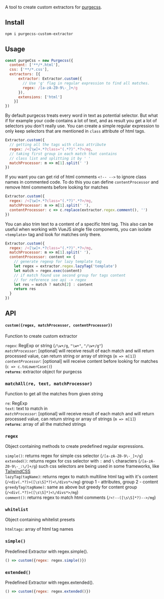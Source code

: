 A tool to create custom extractors for [purgecss](https://github.com/FullHuman/purgecss).

## Install
```bash
npm i purgecss-custom-extractor
```

## Usage

```javascript
const purgeCss = new Purgecss({
  content: ['**/*.html'],
  css: ['**/*.css'],
  extractors: [{
      extractor: Extractor.custom({
        // Use 'g' flag in regular expression to find all matches.
        regex: /[a-zA-Z0-9\-_]+/g
      }),
      extensions: ['html']
    }]
})
```

By default purgecss treats every word in text as potential selector. But what if for example your code contains a lot of text, and as result you get a lot of selectors you don't really use. You can create a simple regular expression to only keep selectors that are mentioned in `class` attribute of html tags.

```javascript
Extractor.custom({
  // getting all the tags with class attribute
  regex: /<[\w]+.*?class="(.*?)".*?>/mg,
  // taking first group in each match that contains
  // class list and splitting it by ' '
  matchProcessor: m => m[1].split(' ')
})
```

If you want you can get rid of html comments `<!-- -->` to ignore class names in commented code. To do this you can define `contentProcessor` and remove html comments before looking for matches 

```javascript
Extractor.custom({
  regex: /<[\w]+.*?class="(.*?)".*?>/mg, 
  matchProcessor: m => m[1].split(' '),
  contentProcessor: c => c.replace(extractor.regex.comment(), '')
})
```

You can also trim text to a content of a specific html tag. This also can be useful when working with VueJS single file components, you can isolate `<template>` tag and look for matches only there.

```javascript
Extractor.custom({
  regex: /<[\w]+.*?class="(.*?)".*?>/mg, 
  matchProcessor: m => m[1].split(' '),
  contentProcessor: content => {
    // generate regexp for lazy template tag
    let regex = extractor.regex.lazyTag('template')
    let match = regex.exec(content)
    // if match found use second group for tags content
    // for reference see api -> regex
    let res = match ? match[2] : content
    return res
  }
})
```

## API

#### `custom({regex, matchProcessor, contentProcessor})`
Function to create custom extractor

`regex`: RegExp or string (`/\w+/g`, `"\w+"`, `"/\w+/g"`) </br>
_`matchProcessor`_: [optional] will receive result of each match and will return processed value, can return string or array of strings (`m => m[1]`) </br>
_`contentProcessor`_: [optional] will receive content before looking for matches (`c => c.toLowerCase()`) </br>
__`returns`__: extractor object for purgecss

### `matchAll(re, text, matchProcessor)`
Function to get all the matches from given string

`re`: RegExp </br>
`text`: text to match in </br>
_`matchProcessor`_: [optional] will receive result of each match and will return processed value, can return string or array of strings (`m => m[1]`) </br>
__`returns`__: array of all the matched strings

### `regex`
Object containing methods to create predefined regular expressions.

`simple()`: returns regex for simple css selector (`/[a-zA-Z0-9\-_]+/g`) </br>
`extended()`: returns regex for css selector with `:` and `\` characters (`/[a-zA-Z0-9\-_:\/]+/g`) such css selectors are being used in some frameworks, like [TailwindCSS](https://tailwindcss.com/)</br>
`lazyTag(tagName)`: returns regex to match multiline html tag with it's content (`/<div(.*?)>([\s\S]*?)<\/divs*>/mg`) group 1 - attributes, group 2 - content</br>
`greedyTag(tagName)`: same as above but greedy for content group (`/<div(.*?)>([\s\S]*)<\/divs*>/mg`) </br>
`comment()`: returns regex to match html comments (`/<!--([\s\S]*?)-->/mg`) </br>

### `whitelist`
Object containing whitelist presets

`htmltags`: array of html tag names </br>

### `simple()`
Predefined Extractor with regex.simple().
```javascript
() => custom({regex: regex.simple()})
```

### `extended()`
Predefined Extractor with regex.extended().
```javascript
() => custom({regex: regex.extended()})
```


